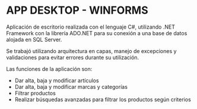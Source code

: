 # APP DESKTOP - WINFORMS
<p>Aplicación de escritorio realizada con el lenguaje C#, utilizando .NET Framework con la librería ADO.NET para su conexión a una base de datos alojada en SQL Server.</p>
<p>Se trabajó utilizando arquitectura en capas, manejo de excepciones y validaciones para evitar errores durante su utilización.</p>
<p>Las funciones de la aplicación son:</p>

- Dar alta, baja y modificar artículos
- Dar alta, baja y modificar marcas y categorías
- Filtrar productos
- Realizar búsquedas avanzadas para filtrar los productos según criterios

